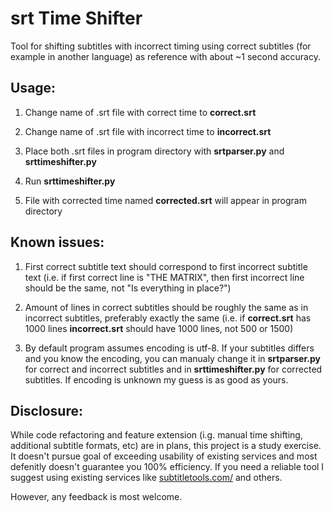 # srt Time Shifter

Tool for shifting subtitles with incorrect timing using correct subtitles (for example in another language) as reference with about ~1 second accuracy.

  

## Usage:

1. Change name of .srt file with correct time to **correct.srt**

2. Change name of .srt file with incorrect time to **incorrect.srt**

3. Place both .srt files in program directory with **srtparser.py** and **srttimeshifter.py**

4. Run **srttimeshifter.py**

5. File with corrected time named **corrected.srt** will appear in program directory

  

## Known issues:

1. First correct subtitle text should correspond to first incorrect subtitle text (i.e. if first correct line is "THE MATRIX", then first incorrect line should be the same, not "Is everything in place?")

2. Amount of lines in correct subtitles should be roughly the same as in incorrect subtitles, preferably exactly the same (i.e. if **correct.srt** has 1000 lines **incorrect.srt** should have 1000 lines, not 500 or 1500)

3. By default program assumes encoding is utf-8. If your subtitles differs and you know the encoding, you can manualy change it in **srtparser.py** for correct and incorrect subtitles and in **srttimeshifter.py** for corrected subtitles. If encoding is unknown my guess is as good as yours.

## Disclosure:

While code refactoring and feature extension (i.g. manual time shifting, additional subtitle formats, etc) are in plans, this project is a study exercise. It doesn't pursue goal of exceeding usability of existing services and most defenitly doesn't guarantee you 100% efficiency. If you need a reliable tool I suggest using existing services like [subtitletools.com/](https://subtitletools.com/) and others.

However, any feedback is most welcome.
